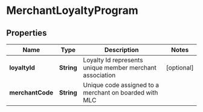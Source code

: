 
# MerchantLoyaltyProgram

## Properties
Name | Type | Description | Notes
------------ | ------------- | ------------- | -------------
**loyaltyId** | **String** | Loyalty Id represents unique member merchant association |  [optional]
**merchantCode** | **String** | Unique code assigned to a merchant on boarded with MLC | 



